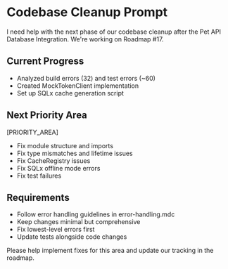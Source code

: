 # Codebase Cleanup Prompt

I need help with the next phase of our codebase cleanup after the Pet API Database Integration. We're working on Roadmap #17.

## Current Progress
- Analyzed build errors (32) and test errors (~60)
- Created MockTokenClient implementation
- Set up SQLx cache generation script

## Next Priority Area
[PRIORITY_AREA]
- Fix module structure and imports
- Fix type mismatches and lifetime issues
- Fix CacheRegistry issues
- Fix SQLx offline mode errors
- Fix test failures

## Requirements
- Follow error handling guidelines in error-handling.mdc
- Keep changes minimal but comprehensive
- Fix lowest-level errors first
- Update tests alongside code changes

Please help implement fixes for this area and update our tracking in the roadmap. 